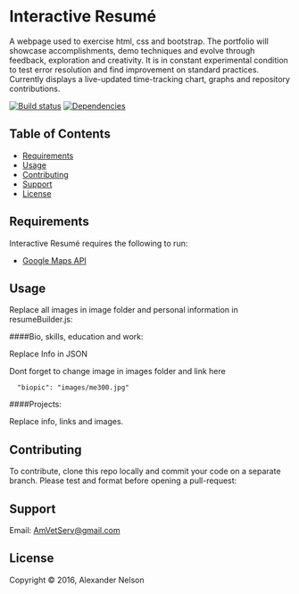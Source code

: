 
Interactive Resumé
==========

A webpage used to exercise html, css and bootstrap. The portfolio will showcase accomplishments, demo techniques and evolve through feedback, exploration and creativity. It is in constant experimental condition to test error resolution and find improvement on standard practices. Currently displays a live-updated time-tracking chart, graphs and repository contributions.


[![Build status][shield-build]](#)
[![Dependencies][shield-dependencies]](#)


Table of Contents
-----------------

  * [Requirements](#requirements)
  * [Usage](#usage)
  * [Contributing](#contributing)
  * [Support](#support)
  * [License](#license)


Requirements
------------

Interactive Resumé requires the following to run:

  * [Google Maps API][maps]


Usage
-----

Replace all images in image folder and personal information in resumeBuilder.js:

####Bio, skills, education and work:

Replace Info in JSON

Dont forget to change image in images folder and link here
```
  "biopic": "images/me300.jpg"
  ```

####Projects:

Replace info, links and images.


Contributing
------------

To contribute, clone this repo locally and commit your code on a separate branch. Please test and format before opening a pull-request:


Support
---------------------

Email: AmVetServ@gmail.com


License
-------

Copyright &copy; 2016, Alexander Nelson



[maps]: https://developers.google.com/maps/
[shield-dependencies]: https://img.shields.io/badge/dependencies-up%20to%20date-brightgreen.svg
[shield-build]: https://img.shields.io/badge/build-passing-brightgreen.svg